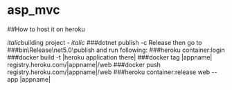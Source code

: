 # asp_mvc

##How to host it on heroku

*italic*building project - *italic* ###dotnet publish -c Release
then go to ###bin\Release\net5.0\publish
and run following:
###heroku container:login
###docker build -t |heroku application there|
###docker tag |appname| registry.heroku.com/|appname|/web
###docker push registry.heroku.com/|appname|/web
###heroku container:release web --app |appname|
